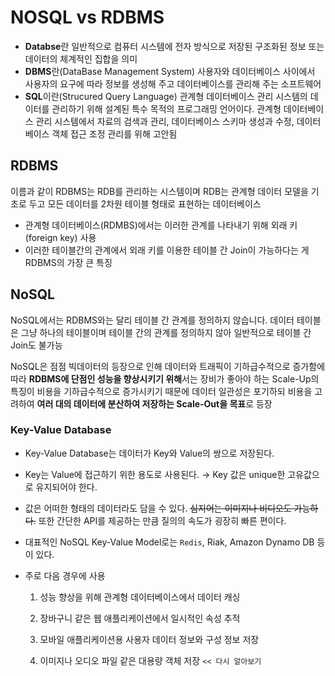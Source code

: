 # NOSQL vs RDBMS

- **Databse**란 일반적으로 컴퓨터 시스템에 전자 방식으로 저장된 구조화된 정보 또는 데이터의 체계적인 집합을 의미
- **DBMS**란(DataBase Management System) 사용자와 데이터베이스 사이에서 사용자의 요구에 따라 정보를 생성해 주고 데이터베이스를 관리해 주는 소프트웨어
- **SQL**이란(Strucured Query Language) 관계형 데이터베이스 관리 시스템의 데이터를 관리하기 위해 설계된 특수 목적의 프로그래밍 언어이다.
  관계형 데이터베이스 관리 시스템에서 자료의 검색과 관리, 데이터베이스 스키마 생성과 수정, 데이터베이스 객체 접근 조정 관리를 위해 고안됨

## RDBMS

이름과 같이 RDBMS는 RDB를 관리하는 시스템이며 RDB는 관계형 데이터 모델을 기초로 두고 모든 데이터를 2차원 테이블 형태로 표현하는 데이터베이스

- 관계형 데이터베이스(RDMBS)에서는 이러한 관계를 나타내기 위해 외래 키(foreign key) 사용
- 이러한 테이블간의 관계에서 외래 키를 이용한 테이블 간 Join이 가능하다는 게 RDBMS의 가장 큰 특징

## NoSQL

NoSQL에서는 RDBMS와는 달리 테이블 간 관계를 정의하지 않습니다. 데이터 테이블은 그냥 하나의 테이블이며 테이블 간의 관계를 정의하지 않아 일반적으로 테이블 간 Join도 불가능

NoSQL은 점점 빅데이터의 등장으로 인해 데이터와 트래픽이 기하급수적으로 증가함에 따라 **RDBMS에 단점인 성능을 향상시키기 위해**서는 장비가 좋아야 하는 Scale-Up의 특징이 비용을 기하급수적으로 증가시키기 때문에 데이터 일관성은 포기하되 비용을 고려하여 **여러 대의 데이터에 분산하여 저장하는 Scale-Out을 목표**로 등장

### Key-Value Database

- Key-Value Database는 데이터가 Key와 Value의 쌍으로 저장된다.
- Key는 Value에 접근하기 위한 용도로 사용된다. → Key 값은 unique한 고유값으로 유지되어야 한다.
- 값은 어떠한 형태의 데이터라도 담을 수 있다. ~~심지어는 이미지나 비디오도 가능하다.~~ 또한 간단한 API를 제공하는 만큼 질의의 속도가 굉장히 빠른 편이다.
- 대표적인 NoSQL Key-Value Model로는 `Redis`, Riak, Amazon Dynamo DB 등이 있다.
- 주로 다음 경우에 사용

    1. 성능 향상을 위해 관계형 데이터베이스에서 데이터 캐싱

    2. 장바구니 같은 웹 애플리케이션에서 일시적인 속성 추적

    3. 모바일 애플리케이션용 사용자 데이터 정보와 구성 정보 저장

    4. 이미지나 오디오 파일 같은 대용량 객체 저장 `<< 다시 알아보기`
